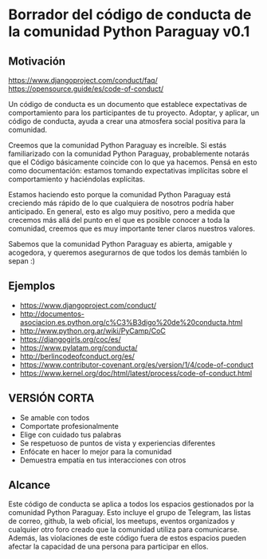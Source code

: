 # Borrador del código de conducta de la comunidad Python Paraguay v0.1

## Motivación
https://www.djangoproject.com/conduct/faq/
https://opensource.guide/es/code-of-conduct/

Un código de conducta es un documento que establece expectativas de comportamiento para los participantes de tu proyecto. Adoptar, y aplicar, un código de conducta, ayuda a crear una atmosfera social positiva para la comunidad.

Creemos que la comunidad Python Paraguay es increíble. Si estás familiarizado con la comunidad Python Paraguay, probablemente notarás que el Código básicamente coincide con lo que ya hacemos. Pensá en esto como documentación: estamos tomando expectativas implícitas sobre el comportamiento y haciéndolas explícitas.

Estamos haciendo esto porque la comunidad Python Paraguay está creciendo más rápido de lo que cualquiera de nosotros podría haber anticipado. En general, esto es algo muy positivo, pero a medida que crecemos más allá del punto en el que es posible conocer a toda la comunidad, creemos que es muy importante tener claros nuestros valores.

Sabemos que la comunidad Python Paraguay es abierta, amigable y acogedora, y queremos asegurarnos de que todos los demás también lo sepan :) 

## Ejemplos
* https://www.djangoproject.com/conduct/
* http://documentos-asociacion.es.python.org/c%C3%B3digo%20de%20conducta.html
* http://www.python.org.ar/wiki/PyCamp/CoC
* https://djangogirls.org/coc/es/
* https://www.pylatam.org/conducta/
* http://berlincodeofconduct.org/es/
* https://www.contributor-covenant.org/es/version/1/4/code-of-conduct
* https://www.kernel.org/doc/html/latest/process/code-of-conduct.html

## VERSIÓN CORTA

*    Se amable con todos
*    Comportate profesionalmente
*    Elige con cuidado tus palabras
*    Se respetuoso de puntos de vista y experiencias diferentes
*    Enfócate en hacer lo mejor para la comunidad
*    Demuestra empatía en tus interacciones con otros


## Alcance
Este código de conducta se aplica a todos los espacios gestionados por la comunidad Python Paraguay.
Esto incluye el grupo de Telegram, las listas de correo, github, la web oficial, los meetups, eventos organizados y cualquier otro foro creado que la comunidad utiliza para comunicarse. Además, las violaciones de este código fuera de estos espacios pueden afectar la capacidad de una persona para participar en ellos.
